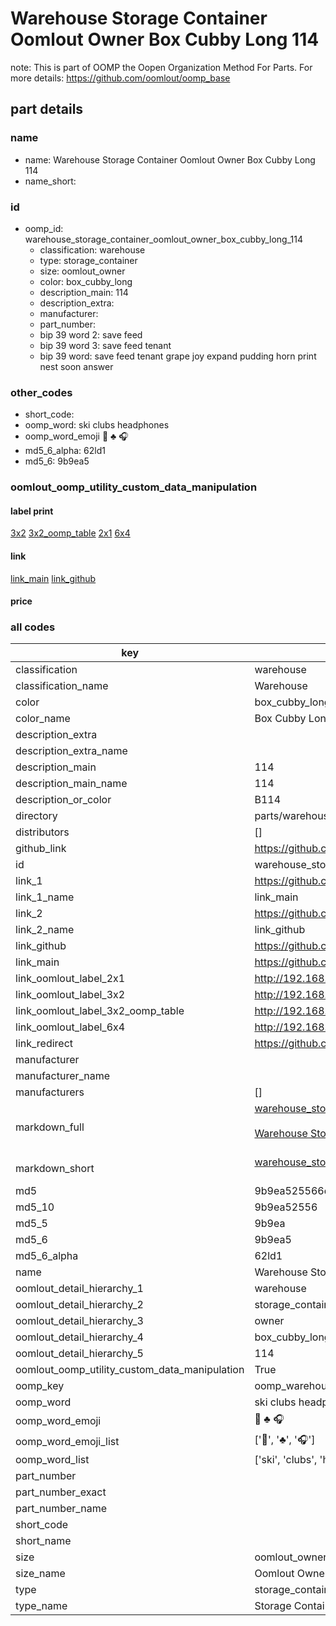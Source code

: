 # Warehouse Storage Container Oomlout Owner Box Cubby Long 114  

note: This is part of OOMP the Oopen Organization Method For Parts. For more details: https://github.com/oomlout/oomp_base

##  part details
  







### name
* name: Warehouse Storage Container Oomlout Owner Box Cubby Long 114
* name_short: 
### id
* oomp_id: warehouse_storage_container_oomlout_owner_box_cubby_long_114
  * classification: warehouse
  * type: storage_container
  * size: oomlout_owner
  * color: box_cubby_long
  * description_main: 114
  * description_extra: 
  * manufacturer: 
  * part_number: 
  * bip 39 word 2: save feed
  * bip 39 word 3: save feed tenant
  * bip 39 word: save feed tenant grape joy expand pudding horn print nest soon answer

### other_codes
* short_code: 
* oomp_word: ski clubs headphones
* oomp_word_emoji :ski: :clubs: :headphones:
* md5_6_alpha: 62ld1
* md5_6: 9b9ea5






### oomlout_oomp_utility_custom_data_manipulation
#### label print
[3x2](http://192.168.1.245:1112/?label=oomp%2062ld1)
[3x2_oomp_table](http://192.168.1.108:1112/?label=oomp%2062ld1)
[2x1](http://192.168.1.242:1112/?label=oomp%2062ld1)
[6x4](http://192.168.1.55:1112/?label=oomp%2062ld1)    

#### link

[link_main](https://github.com/oomlout/oomlout_oomp_version_1_messy/tree/main/parts/warehouse_storage_container_oomlout_owner_box_cubby_long_114) [link_github](https://github.com/oomlout/oomlout_oomp_version_1_messy/tree/main/parts/warehouse_storage_container_oomlout_owner_box_cubby_long_114)                             

#### price







### all codes 
| key | value |  
| --- | --- |  
| classification | warehouse |  
| classification_name | Warehouse |  
| color | box_cubby_long |  
| color_name | Box Cubby Long |  
| description_extra |  |  
| description_extra_name |  |  
| description_main | 114 |  
| description_main_name | 114 |  
| description_or_color | B114 |  
| directory | parts/warehouse_storage_container_oomlout_owner_box_cubby_long_114 |  
| distributors | [] |  
| github_link | https://github.com/oomlout/oomlout_oomp_part_src/tree/main/parts/warehouse_storage_container_oomlout_owner_box_cubby_long_114 |  
| id | warehouse_storage_container_oomlout_owner_box_cubby_long_114 |  
| link_1 | https://github.com/oomlout/oomlout_oomp_version_1_messy/tree/main/parts/warehouse_storage_container_oomlout_owner_box_cubby_long_114 |  
| link_1_name | link_main |  
| link_2 | https://github.com/oomlout/oomlout_oomp_version_1_messy/tree/main/parts/warehouse_storage_container_oomlout_owner_box_cubby_long_114 |  
| link_2_name | link_github |  
| link_github | https://github.com/oomlout/oomlout_oomp_version_1_messy/tree/main/parts/warehouse_storage_container_oomlout_owner_box_cubby_long_114 |  
| link_main | https://github.com/oomlout/oomlout_oomp_version_1_messy/tree/main/parts/warehouse_storage_container_oomlout_owner_box_cubby_long_114 |  
| link_oomlout_label_2x1 | http://192.168.1.242:1112/?label=oomp%2062ld1 |  
| link_oomlout_label_3x2 | http://192.168.1.245:1112/?label=oomp%2062ld1 |  
| link_oomlout_label_3x2_oomp_table | http://192.168.1.108:1112/?label=oomp%2062ld1 |  
| link_oomlout_label_6x4 | http://192.168.1.55:1112/?label=oomp%2062ld1 |  
| link_redirect | https://github.com/oomlout/oomlout_oomp_version_1_messy/tree/main/parts/warehouse_storage_container_oomlout_owner_box_cubby_long_114 |  
| manufacturer |  |  
| manufacturer_name |  |  
| manufacturers | [] |  
| markdown_full | [warehouse_storage_container_oomlout_owner_box_cubby_long_114](none)<br>[](none)<br>[Warehouse Storage Container Oomlout Owner Box Cubby Long 114](none)<br><br> |  
| markdown_short | [warehouse_storage_container_oomlout_owner_box_cubby_long_114](none)<br><br> |  
| md5 | 9b9ea525566d95a540bc465dbe152dfe |  
| md5_10 | 9b9ea52556 |  
| md5_5 | 9b9ea |  
| md5_6 | 9b9ea5 |  
| md5_6_alpha | 62ld1 |  
| name | Warehouse Storage Container Oomlout Owner Box Cubby Long 114 |  
| oomlout_detail_hierarchy_1 | warehouse |  
| oomlout_detail_hierarchy_2 | storage_container |  
| oomlout_detail_hierarchy_3 | owner |  
| oomlout_detail_hierarchy_4 | box_cubby_long |  
| oomlout_detail_hierarchy_5 | 114 |  
| oomlout_oomp_utility_custom_data_manipulation | True |  
| oomp_key | oomp_warehouse_storage_container_oomlout_owner_box_cubby_long_114 |  
| oomp_word | ski clubs headphones |  
| oomp_word_emoji | :ski: :clubs: :headphones: |  
| oomp_word_emoji_list | [':ski:', ':clubs:', ':headphones:'] |  
| oomp_word_list | ['ski', 'clubs', 'headphones'] |  
| part_number |  |  
| part_number_exact |  |  
| part_number_name |  |  
| short_code |  |  
| short_name |  |  
| size | oomlout_owner |  
| size_name | Oomlout Owner |  
| type | storage_container |  
| type_name | Storage Container |  
